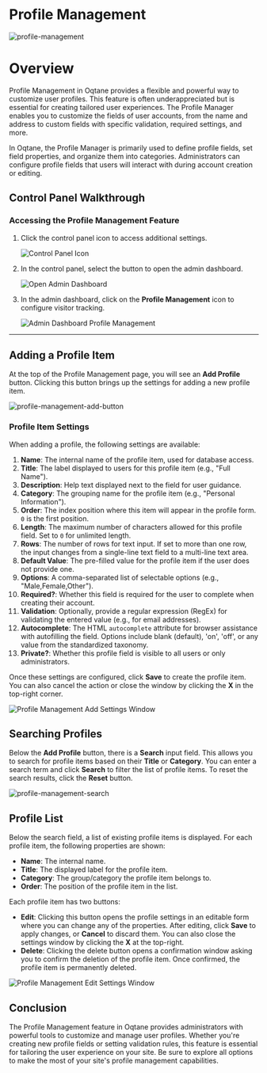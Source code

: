 # Profile Management

![profile-management](./assets/profile-management.png)

# Overview

Profile Management in Oqtane provides a flexible and powerful way to customize user profiles. This feature is often underappreciated but is essential for creating tailored user experiences. The Profile Manager enables you to customize the fields of user accounts, from the name and address to custom fields with specific validation, required settings, and more.

In Oqtane, the Profile Manager is primarily used to define profile fields, set field properties, and organize them into categories. Administrators can configure profile fields that users will interact with during account creation or editing.

## Control Panel Walkthrough

### Accessing the Profile Management Feature

1. Click the control panel icon to access additional settings.

   ![Control Panel Icon](assets/control-panel-button.png)

2. In the control panel, select the button to open the admin dashboard.

   ![Open Admin Dashboard](assets/control-panel-admin-dashboard-button.png)

3. In the admin dashboard, click on the **Profile Management** icon to configure visitor tracking.

   ![Admin Dashboard Profile Management](assets/admin-dashboard-profile-management.png)

---

## Adding a Profile Item

At the top of the Profile Management page, you will see an **Add Profile** button. Clicking this button brings up the settings for adding a new profile item.

![profile-management-add-button](./assets/profile-management-add-button.png)

### Profile Item Settings

When adding a profile, the following settings are available:

1. **Name**: The internal name of the profile item, used for database access.
2. **Title**: The label displayed to users for this profile item (e.g., "Full Name").
3. **Description**: Help text displayed next to the field for user guidance.
4. **Category**: The grouping name for the profile item (e.g., "Personal Information").
5. **Order**: The index position where this item will appear in the profile form. `0` is the first position.
6. **Length**: The maximum number of characters allowed for this profile field. Set to `0` for unlimited length.
7. **Rows**: The number of rows for text input. If set to more than one row, the input changes from a single-line text field to a multi-line text area.
8. **Default Value**: The pre-filled value for the profile item if the user does not provide one.
9. **Options**: A comma-separated list of selectable options (e.g., "Male,Female,Other").
10. **Required?**: Whether this field is required for the user to complete when creating their account.
11. **Validation**: Optionally, provide a regular expression (RegEx) for validating the entered value (e.g., for email addresses).
12. **Autocomplete**: The HTML `autocomplete` attribute for browser assistance with autofilling the field. Options include blank (default), 'on', 'off', or any value from the standardized taxonomy.
13. **Private?**: Whether this profile field is visible to all users or only administrators.

Once these settings are configured, click **Save** to create the profile item. You can also cancel the action or close the window by clicking the **X** in the top-right corner.

![Profile Management Add Settings Window](./assets/profile-management-add-settings-window.png)

## Searching Profiles

Below the **Add Profile** button, there is a **Search** input field. This allows you to search for profile items based on their **Title** or **Category**. You can enter a search term and click **Search** to filter the list of profile items. To reset the search results, click the **Reset** button.

![profile-management-search](./assets/profile-management-search.png)

## Profile List

Below the search field, a list of existing profile items is displayed. For each profile item, the following properties are shown:

- **Name**: The internal name.
- **Title**: The displayed label for the profile item.
- **Category**: The group/category the profile item belongs to.
- **Order**: The position of the profile item in the list.

Each profile item has two buttons:

- **Edit**: Clicking this button opens the profile settings in an editable form where you can change any of the properties. After editing, click **Save** to apply changes, or **Cancel** to discard them. You can also close the settings window by clicking the **X** at the top-right.
- **Delete**: Clicking the delete button opens a confirmation window asking you to confirm the deletion of the profile item. Once confirmed, the profile item is permanently deleted.

![Profile Management Edit Settings Window](./assets/profile-management-edit-settings-window.png)

## Conclusion

The Profile Management feature in Oqtane provides administrators with powerful tools to customize and manage user profiles. Whether you're creating new profile fields or setting validation rules, this feature is essential for tailoring the user experience on your site. Be sure to explore all options to make the most of your site's profile management capabilities.
